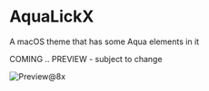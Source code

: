 # AquaLickX
A macOS theme that has some Aqua elements in it

COMING .. 
PREVIEW - subject to change

![Preview@8x](https://user-images.githubusercontent.com/86615159/207117417-812f2c1b-4b63-4a04-9485-71b48c37b656.png)
